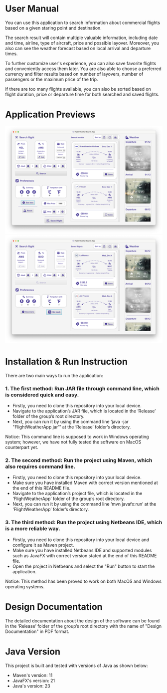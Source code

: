 # User Manual

You can use this application to search information about commercial flights based on a given staring point and destination.

The search result will contain multiple valuable information, including date and time, airline, type of aircraft, price and possible layover. Moreover, you also can see the weather forecast based on local arrival and departure times.

To further customize user's experience, you can also save favorite flights and conveniently access them later. You are also able to choose a preferred currency and filter results based on number of layovers, number of passengers or the maximum price of the trip.

If there are too many flights available, you can also be sorted based on flight duration, price or departure time for both searched and saved flights.

# Application Previews

<img src="Release/Thumbnails/Thumbnail_1.png"/>

<img src="Release/Thumbnails/Thumbnail_2.png"/>

#  Installation & Run Instruction

There are two main ways to run the application:
### 1. The first method: Run JAR file through command line, which is considered quick and easy.
- Firstly, you need to clone this repository into your local device.
- Navigate to the application’s JAR file, which is located in the ‘Release’ folder of the group’s root directory.
- Next, you can run it by using the command line ‘java -jar "FlightWeatherApp.jar"’ at the ‘Release’ folder’s directory.

Notice: This command line is supposed to work in Windows operating system; however, we have not fully tested the software on MacOS counterpart yet.

### 2. The second method: Run the project using Maven, which also requires command line.
- Firstly, you need to clone this repository into your local device.
- Make sure you have installed Maven with correct version mentioned at the end of this README file.
- Navigate to the application’s project file, which is located in the ‘FlightWeatherApp’ folder of the group’s root directory.
- Next, you can run it by using the command line ‘mvn javafx:run’ at the ‘FlightWeatherApp’ folder’s directory.

### 3. The third method: Run the project using Netbeans IDE, which is a more reliable way.
- Firstly, you need to clone this repository into your local device and configure it as Maven project.
- Make sure you have installed Netbeans IDE and supported modules such as JavaFX with correct version stated at the end of this README file.
- Open the project in Netbeans and select the "Run" button to start the application.

Notice: This method has been proved to work on both MacOS and Windows operating systems.

#  Design Documentation

The detailed documentation about the design of the software can be found in the ‘Release’ folder of the group’s root directory with the name of "Design Documentation" in PDF format.

# Java Version

This project is built and tested with versions of Java as shown below:
- Maven's version: 11
- JavaFX's version: 21
- Java's version: 23
